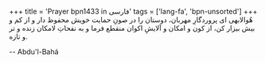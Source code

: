 +++
title = 'Prayer bpn1433 in فارسی'
tags = ['lang-fa', 'bpn-unsorted']
+++
هُوالابهی
ای پروردگارِ مهربان، دوستان را در صونِ حمايت خويش محفوظ دار و از کم و بيش بيزار کن، از کون و امکان و آلايشِ اکوان منقطع فرما و به نفحاتِ لا‌مکان زنده و تر و تازه.

-- Abdu'l-Bahá
